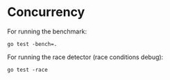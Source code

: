 # Concurrency
For running the benchmark:
```console
go test -bench=.
```
For running the race detector (race conditions debug):
```console
go test -race
```
